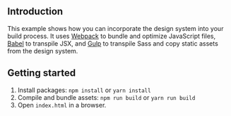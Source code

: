## Introduction

This example shows how you can incorporate the design system into your build process. It uses [Webpack](https://webpack.js.org) to bundle and optimize JavaScript files, [Babel](https://babeljs.io/) to transpile JSX, and [Gulp](http://gulpjs.com/) to transpile Sass and copy static assets from the design system.

## Getting started

1. Install packages: `npm install` or `yarn install`
1. Compile and bundle assets: `npm run build` or `yarn run build`
1. Open `index.html` in a browser.
